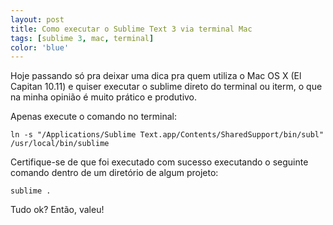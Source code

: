 ```yaml
---
layout: post
title: Como executar o Sublime Text 3 via terminal Mac
tags: [sublime 3, mac, terminal]
color: 'blue'
---
```


<style>
  .preview {
    display: none;
  }

  @media (min-width: 48em) {
    .preview {
      display: block;
    }
</style>

Hoje passando só pra deixar uma dica pra quem utiliza o Mac OS X (El Capitan 10.11) e quiser executar o sublime direto do terminal ou iterm, o que na minha opinião é muito prático e produtivo.

Apenas execute o comando no terminal:

```
ln -s "/Applications/Sublime Text.app/Contents/SharedSupport/bin/subl" /usr/local/bin/sublime
```

Certifique-se de que foi executado com sucesso executando o seguinte comando dentro de um diretório de algum projeto:

```
sublime .
```

Tudo ok? Então, valeu!